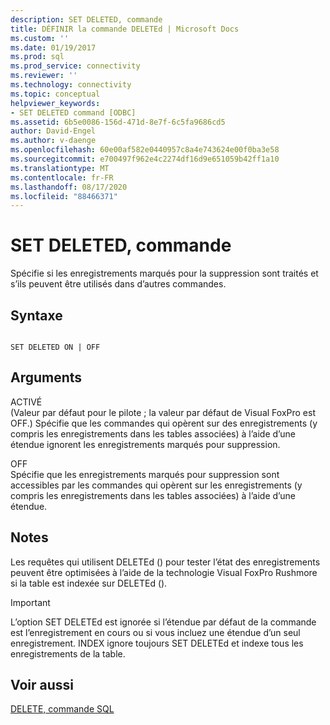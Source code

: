 ```yaml
---
description: SET DELETED, commande
title: DÉFINIR la commande DELETEd | Microsoft Docs
ms.custom: ''
ms.date: 01/19/2017
ms.prod: sql
ms.prod_service: connectivity
ms.reviewer: ''
ms.technology: connectivity
ms.topic: conceptual
helpviewer_keywords:
- SET DELETED command [ODBC]
ms.assetid: 6b5e0086-156d-471d-8e7f-6c5fa9686cd5
author: David-Engel
ms.author: v-daenge
ms.openlocfilehash: 60e00af582e0440957c8a4e743624e00f0ba3e58
ms.sourcegitcommit: e700497f962e4c2274df16d9e651059b42ff1a10
ms.translationtype: MT
ms.contentlocale: fr-FR
ms.lasthandoff: 08/17/2020
ms.locfileid: "88466371"
---
```

# <a name="set-deleted-command"></a>SET DELETED, commande
Spécifie si les enregistrements marqués pour la suppression sont traités et s’ils peuvent être utilisés dans d’autres commandes.  
  
## <a name="syntax"></a>Syntaxe  
  
```  
  
SET DELETED ON | OFF  
```  
  
## <a name="arguments"></a>Arguments  
 ACTIVÉ  
 (Valeur par défaut pour le pilote ; la valeur par défaut de Visual FoxPro est OFF.) Spécifie que les commandes qui opèrent sur des enregistrements (y compris les enregistrements dans les tables associées) à l’aide d’une étendue ignorent les enregistrements marqués pour suppression.  
  
 OFF  
 Spécifie que les enregistrements marqués pour suppression sont accessibles par les commandes qui opèrent sur les enregistrements (y compris les enregistrements dans les tables associées) à l’aide d’une étendue.  
  
## <a name="remarks"></a>Notes  
 Les requêtes qui utilisent DELETEd () pour tester l’état des enregistrements peuvent être optimisées à l’aide de la technologie Visual FoxPro Rushmore si la table est indexée sur DELETEd ().  
  
> [!IMPORTANT]  
>  L’option SET DELETEd est ignorée si l’étendue par défaut de la commande est l’enregistrement en cours ou si vous incluez une étendue d’un seul enregistrement. INDEX ignore toujours SET DELETEd et indexe tous les enregistrements de la table.  
  
## <a name="see-also"></a>Voir aussi  
 [DELETE, commande SQL](../../odbc/microsoft/delete-sql-command.md)
